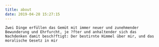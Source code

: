 ```yaml
---
title: about
date: 2019-04-28 15:27:15
---
```

    Zwei Dinge erfüllen das Gemüt mit immer neuer und zunehmender Bewunderung und Ehrfurcht, je ?fter und anhaltender sich das Nachdenken damit besch?ftigt: Der bestirnte Himmel über mir, und das moralische Gesetz in mir